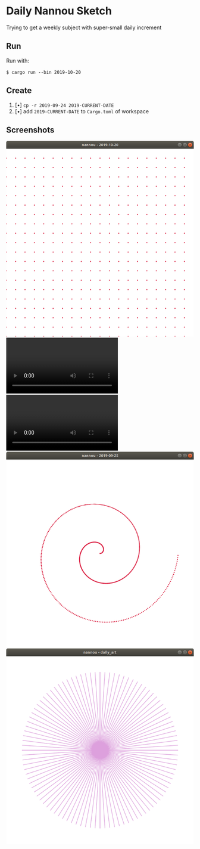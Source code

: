 # Daily Nannou Sketch 

Trying to get a weekly subject with super-small daily increment

## Run

Run with:

    $ cargo run --bin 2019-10-20

## Create

1. [•] `cp -r 2019-09-24 2019-CURRENT-DATE`
2. [•] add `2019-CURRENT-DATE` to `Cargo.toml` of workspace

## Screenshots

![20 Oct 2019](screenshots/2019-10-20.png)
![29 Sep 2019](screenshots/2019-09-29.mkv)
![28 Sep 2019](screenshots/2019-09-28.mkv)
![25 Sep 2019](screenshots/2019-09-25.png)
![24 Sep 2019](screenshots/2019-09-24.png)